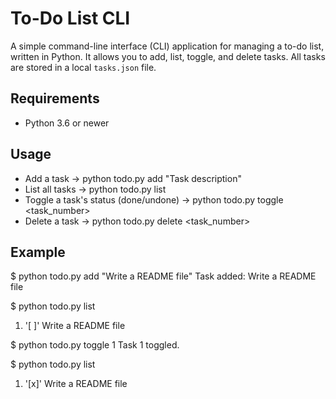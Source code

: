 # To-Do List CLI
A simple command-line interface (CLI) application for managing a to-do list, written in Python. It allows you to add, list, toggle, and delete tasks. All tasks are stored in a local `tasks.json` file.
## Requirements
- Python 3.6 or newer
## Usage
- Add a task -> python todo.py add "Task description"
- List all tasks -> python todo.py list
- Toggle a task's status (done/undone) -> python todo.py toggle <task_number>
- Delete a task -> python todo.py delete <task_number>
## Example
$ python todo.py add "Write a README file"
Task added: Write a README file

$ python todo.py list
1. '[ ]' Write a README file

$ python todo.py toggle 1
Task 1 toggled.

$ python todo.py list
1. '[x]' Write a README file
